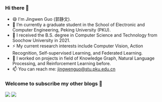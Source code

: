 ### Hi there 👋

<!--
**DivyaGuo/DivyaGuo** is a ✨ _special_ ✨ repository because its `README.md` (this file) appears on your GitHub profile.

Here are some ideas to get you started:
-->
- 😄 I'm Jingwen Guo (郭静文).
- 🔭 I’m currently a graduate student in the School of Electronic and Computer Engineering, Peking University (PKU).
- 🌱 I received the B.S. degree in Computer Science and Technology from Soochow University in 2021.<!-- - 👯 I was recommended for admission to the PKU with excellent grades.-->
- ⚡ My current research interests include Computer Vision, Action Recognition, Self-supervised Learning, and Federated Learning.
- 💬 I worked on projects in field of Knowledge Graph, Natural Language Processing, and Reinforcement Learning before.
- 📫 You can reach me: jingwenguo@stu.pku.edu.cn




<!--<img src="https://readme-typing-svg.herokuapp.com/?lines=Welcome%20visitors!;I%20am%20Jingwen%20Guo!&font=Roboto" />-->

### **Welcome to subscribe my other blogs** 🌟
<p>
<a href="https://www.zhihu.com/people/wennie-43-52"><img src="https://img.shields.io/static/v1?label=ZhiHu&message=Divya&color=red"/></a>
<a href="https://divyaguo.github.io/"><img src="https://img.shields.io/static/v1?label=Homepage&message=JingwenGuo&color=cyan"/></a>
</p>

<!--<img src="https://github-readme-stats.vercel.app/api?username=DivyaGuo&theme=buefy&count_private=true&show_icons=true&hide_title=true&&hide_border=true&layout=compact&hide=prs" height="100"> 
<img src="https://github-readme-stats.vercel.app/api/top-langs/?username=DivyaGuo&theme=buefy&hide_border=true&layout=compact&langs_count=4" height="100">-->


<!--![](https://komarev.com/ghpvc/?username=DivyaGuo&label=VISITORS)-->

